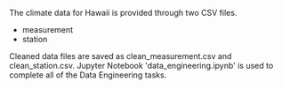 The climate data for Hawaii is provided through two CSV files.
* measurement
* station

Cleaned data files are saved as clean_measurement.csv and clean_station.csv.
Jupyter Notebook 'data_engineering.ipynb' is used to complete all of the Data Engineering tasks.
